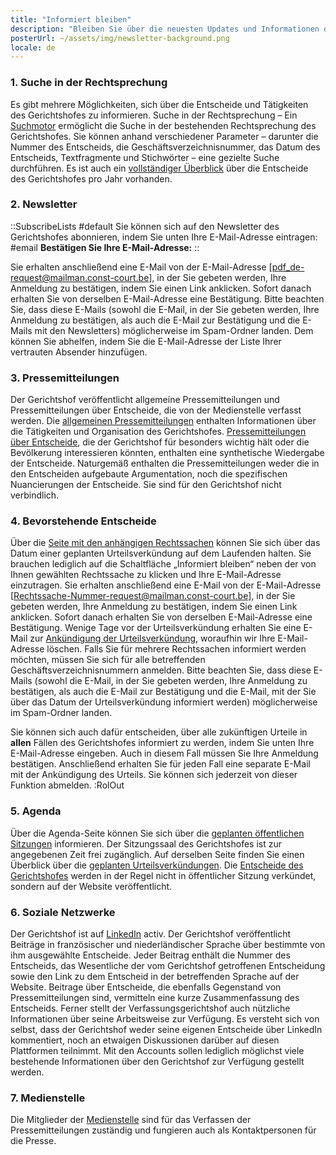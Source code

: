 ```yaml
---
title: "Informiert bleiben"
description: "Bleiben Sie über die neuesten Updates und Informationen des Gerichts informiert."
posterUrl: ~/assets/img/newsletter-background.png
locale: de
---
```


### 1\. Suche in der Rechtsprechung
Es gibt mehrere Möglichkeiten, sich über die Entscheide und Tätigkeiten des Gerichtshofes zu informieren. Suche in der Rechtsprechung – Ein [Suchmotor](/search/judgment) ermöglicht die Suche in der bestehenden Rechtsprechung des Gerichtshofes. Sie können anhand verschiedener Parameter – darunter die Nummer des Entscheids, die Geschäftsverzeichnisnummer, das Datum des Entscheids, Textfragmente und Stichwörter – eine gezielte Suche durchführen. Es ist auch ein [vollständiger Überblick](/judgments) über die Entscheide des Gerichtshofes pro Jahr vorhanden.

### 2\. Newsletter
::SubscribeLists
#default
Sie können sich auf den Newsletter des Gerichtshofes abonnieren, indem Sie unten Ihre E-Mail-Adresse eintragen:
#email
**Bestätigen Sie Ihre E-Mail-Adresse:**
::

Sie erhalten anschließend eine E-Mail von der E-Mail-Adresse [pdf_de-request@mailman.const-court.be], in der Sie gebeten werden, Ihre Anmeldung zu bestätigen, indem Sie einen Link anklicken. Sofort danach erhalten Sie von derselben E-Mail-Adresse eine Bestätigung. Bitte beachten Sie, dass diese E-Mails (sowohl die E-Mail, in der Sie gebeten werden, Ihre Anmeldung zu bestätigen, als auch die E-Mail zur Bestätigung und die E-Mails mit den Newsletters) möglicherweise im Spam-Ordner landen. Dem können Sie abhelfen, indem Sie die E-Mail-Adresse der Liste Ihrer vertrauten Absender hinzufügen.

### 3\. Pressemitteilungen

Der Gerichtshof veröffentlicht allgemeine Pressemitteilungen und Pressemitteilungen über Entscheide, die von der Medienstelle verfasst werden. Die [allgemeinen Pressemitteilungen](/media/general-press-releases) enthalten Informationen über die Tätigkeiten und Organisation des Gerichtshofes. [Pressemitteilungen über Entscheide](/media/press-releases-concerning-the-judgments?with-archive=true), die der Gerichtshof für besonders wichtig hält oder die Bevölkerung interessieren könnten, enthalten eine synthetische Wiedergabe der Entscheide. Naturgemäß enthalten die Pressemitteilungen weder die in den Entscheiden aufgebaute Argumentation, noch die spezifischen Nuancierungen der Entscheide. Sie sind für den Gerichtshof nicht verbindlich.

### 4\. Bevorstehende Entscheide
Über die [Seite mit den anhängigen Rechtssachen](/judgments/pending-cases) können Sie sich über das Datum einer geplanten Urteilsverkündung auf dem Laufenden halten. Sie brauchen lediglich auf die Schaltfläche „Informiert bleiben“ neben der von Ihnen gewählten Rechtssache zu klicken und Ihre E-Mail-Adresse einzutragen. Sie erhalten anschließend eine E-Mail von der E-Mail-Adresse [Rechtssache-Nummer-request@mailman.const-court.be], in der Sie gebeten werden, Ihre Anmeldung zu bestätigen, indem Sie einen Link anklicken. Sofort danach erhalten Sie von derselben E-Mail-Adresse eine Bestätigung. Wenige Tage vor der Urteilsverkündung erhalten Sie eine E-Mail zur [Ankündigung der Urteilsverkündung](/judgments/upcoming), woraufhin wir Ihre E-Mail-Adresse löschen. Falls Sie für mehrere Rechtssachen informiert werden möchten, müssen Sie sich für alle betreffenden Geschäftsverzeichnisnummern anmelden. Bitte beachten Sie, dass diese E-Mails (sowohl die E-Mail, in der Sie gebeten werden, Ihre Anmeldung zu bestätigen, als auch die E-Mail zur Bestätigung und die E-Mail, mit der Sie über das Datum der Urteilsverkündung informiert werden) möglicherweise im Spam-Ordner landen.

Sie können sich auch dafür entscheiden, über alle zukünftigen Urteile in **allen** Fällen des Gerichtshofes informiert zu werden, indem Sie unten Ihre E-Mail-Adresse eingeben. Auch in diesem Fall müssen Sie Ihre Anmeldung bestätigen. Anschließend erhalten Sie für jeden Fall eine separate E-Mail mit der Ankündigung des Urteils. Sie können sich jederzeit von dieser Funktion abmelden.
:RolOut

### 5\. Agenda
Über die Agenda-Seite können Sie sich über die [geplanten öffentlichen Sitzungen](/agenda#Öffentliche%20Sitzung) informieren. Der Sitzungssaal des Gerichtshofes ist zur angegebenen Zeit frei zugänglich. Auf derselben Seite finden Sie einen Überblick über die [geplanten Urteilsverkündungen](/agenda#Rechtsprechung). Die [Entscheide des Gerichtshofes](/judgments) werden in der Regel nicht in öffentlicher Sitzung verkündet, sondern auf der Website veröffentlicht.

### 6\. Soziale Netzwerke

Der Gerichtshof ist auf <a href="https://be.linkedin.com/company/constitutional-court-of-belgium" aria-label="Klicken Sie hier, um zur LinkedIn-Seite des Verfassungsgerichts zu gelangen" target="blank">LinkedIn</a> activ. Der Gerichtshof veröffentlicht Beiträge in französischer und niederländischer Sprache über bestimmte von ihm ausgewählte Entscheide. Jeder Beitrag enthält die Nummer des Entscheids, das Wesentliche der vom Gerichtshof getroffenen Entscheidung sowie den Link zu dem Entscheid in der betreffenden Sprache auf der Website. Beitrage über Entscheide, die ebenfalls Gegenstand von Pressemitteilungen sind, vermitteln eine kurze Zusammenfassung des Entscheids. Ferner stellt der Verfassungsgerichtshof auch nützliche Informationen über seine Arbeitsweise zur Verfügung. Es versteht sich von selbst, dass der Gerichtshof weder seine eigenen Entscheide über LinkedIn kommentiert, noch an etwaigen Diskussionen darüber auf diesen Plattformen teilnimmt. Mit den Accounts sollen lediglich möglichst viele bestehende Informationen über den Gerichtshof zur Verfügung gestellt werden.

### 7\. Medienstelle
Die Mitglieder der [Medienstelle](/media) sind für das Verfassen der Pressemitteilungen zuständig und fungieren auch als Kontaktpersonen für die Presse.
